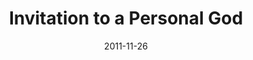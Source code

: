 ---
layout: message
category: message
series: "RSVP"
title: "Invitation to a Personal God"
date: 2011-11-26
audio-description: "Chuck Mingo talks about the invitation of Christmas."
audio: "http://www.crossroads.net/players/media/hq/rsvp01.mp3"
audio-title: "Invitation to a Personal God"
audio-duration: "45:39"
program-description: "RSVP - Invitation to a Personal God (Program)"
program: "http://www.crossroads.net/players/media/hq/11_26-27_11Program.pdf"
program-title: "Invitation to a Personal God"
video-description: "Chuck Mingo talks about the invitation of Christmas."
video-title: "Invitation to a Personal God"
video: "https://s3.amazonaws.com/crossroadsvideomessages/rsvp01.mp4"
video-poster: "https://www.crossroads.net/uploadedfiles/rsvp01_still.jpg"
---